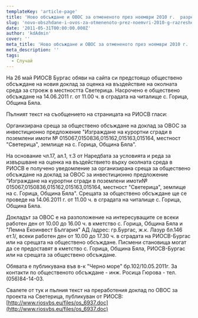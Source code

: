 ```yaml
---
templateKey: 'article-page'
title: 'Ново обсъждане и ОВОС за отмененото през ноември 2010 г.  разрешение за строеж в Светерица'
slug: 'novo-obszhdane-i-ovos-za-otmenenoto-prez-noemvri-2010-g-razreshenie-za-stroezh-v-svetericza'
date: '2011-05-31T00:00:00.000Z'
author: 'kdAdmin'
cover: ''
meta_title: 'Ново обсъждане и ОВОС за отмененото през ноември 2010 г.  разрешение за строеж в Светерица'
meta_description: ''
tags:
  - Случай
---
```


На 26 май РИОСВ Бургас обяви на сайта си предстоящо обществено обсъждане на новия доклад за оценка на въздействие на околната среда за строеж в местността Светерица. Насрочено е обществено обсъждане на 14.06.2011 г. от 11.00 ч. в сградата на читалище с. Горица, Община Бяла.

Пълният текст на съобщението на страницата на РИОСВ гласи:

Организирана среща за обществено обсъждане на доклад за ОВОС за инвестиционно предложение "Изграждане на курортни сгради в поземлени имоти № 015067,0150836,015162,015163,015164, местност "Светерица", землище на с. Горица, Община Бяла".

На основание чл.17, ал.1, т.3 от Наредбата за условията и реда за извършване на оценка на въздействието върху околната среда в РИОСВ е получено уведомление за организирана среща за обществено обсъждане на доклад за ОВОС за инвестиционно предложение "Изграждане на курортни сгради в поземлени имоти№ 015067,0150836,015162,015163,015164, местност "Светерица", землище на с. Горица, Община Бяла".
Срещата за обществено обсъждане ще се проведе на 14.06.2011 г. от 11.00 ч. в сградата на читалище с. Горица, Община Бяла.

Докладът за ОВОС е на разположение на интересуващите се всеки работен ден от 10.00 до 16.00 ч. в кметство с. Горица, Община Бяла и "Лемна Eкоинвест България" АД /адрес: гр.Бургас, ж.к. Лазур бл.146 ет.1/, всеки работен ден от 10.00 до 17.30 ч. в сградата на РИОСВ-Бургас или на срещата на обществено обсъждане.
Писмени становища могат да се предоставят в кметство с. Горица, Община Бяла, РИОСВ-Бургас или на срещата за обществено обсъждане.

Обявата е публикуванa във в-к "Черно море" бр.102/10.05.2011г.
За контакти по общественото обсъждане - инж. Росица Гюрова - тел. (056)84-14-03.

Свалете от тук и пълния текст на преработения доклад по ОВОС за проекта на Светерица, публикуван от РИОСВ: [http://www.riosvbs.eu/files/os_6937.doc](http://www.riosvbs.eu/files/os_6937.doc)
